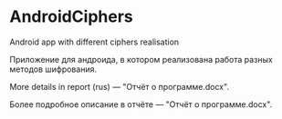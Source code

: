 # AndroidCiphers
Android app with different ciphers realisation

Приложение для андроида, в котором реализована работа разных методов шифрования.
 
 
 More details in report (rus) — "Отчёт о программе.docx".
 
 Более подробное описание в отчёте — "Отчёт о программе.docx".

